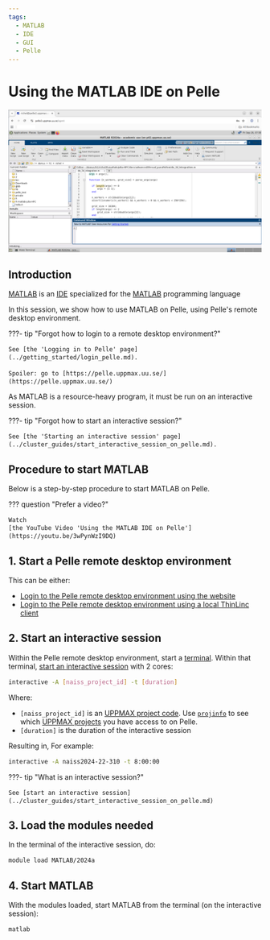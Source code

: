 ```yaml
---
tags:
  - MATLAB
  - IDE
  - GUI
  - Pelle
---
```


# Using the MATLAB IDE on Pelle

 ![MATLAB IDE on Pelle](./img/matlab_on_pelle_via_website.png)

## Introduction

[MATLAB](../software/matlab.md) is an [IDE](../software/ides.md)
specialized for the [MATLAB](../software/matlab.md) programming language

In this session, we show how to use MATLAB on Pelle,
using Pelle's remote desktop environment.

???- tip "Forgot how to login to a remote desktop environment?"

    See [the 'Logging in to Pelle' page](../getting_started/login_pelle.md).

    Spoiler: go to [https://pelle.uppmax.uu.se/](https://pelle.uppmax.uu.se/)

As MATLAB is a resource-heavy program,
it must be run on an interactive session.

???- tip "Forgot how to start an interactive session?"

    See [the 'Starting an interactive session' page](../cluster_guides/start_interactive_session_on_pelle.md).

## Procedure to start MATLAB

Below is a step-by-step procedure to start MATLAB on Pelle.

??? question "Prefer a video?"

    Watch
    [the YouTube Video 'Using the MATLAB IDE on Pelle'](https://youtu.be/3wPynWzI9DQ)

## 1. Start a Pelle remote desktop environment

This can be either:

- [Login to the Pelle remote desktop environment using the website](../getting_started/login_pelle_remote_desktop_website.md)
- [Login to the Pelle remote desktop environment using a local ThinLinc client](../getting_started/login_pelle_remote_desktop_local_thinlinc_client.md)

## 2. Start an interactive session

Within the Pelle remote desktop environment, start a [terminal](../software/terminal.md).
Within that terminal, [start an interactive session](../cluster_guides/start_interactive_session_on_pelle.md)
with 2 cores:

```bash
interactive -A [naiss_project_id] -t [duration]
```

Where:

- `[naiss_project_id]` is an [UPPMAX project code](../getting_started/project.md).
  Use [`projinfo`](projinfo.md) to see which
  [UPPMAX projects](../getting_started/project.md) you have access to
  on Pelle.
- `[duration]` is the duration of the interactive session

Resulting in, For example:

```bash
interactive -A naiss2024-22-310 -t 8:00:00
```

???- tip "What is an interactive session?"

    See [start an interactive session](../cluster_guides/start_interactive_session_on_pelle.md)

## 3. Load the modules needed

In the terminal of the interactive session, do:

```bash
module load MATLAB/2024a
```

## 4. Start MATLAB

With the modules loaded, start MATLAB from the terminal (on the
interactive session):

```bash
matlab
```
